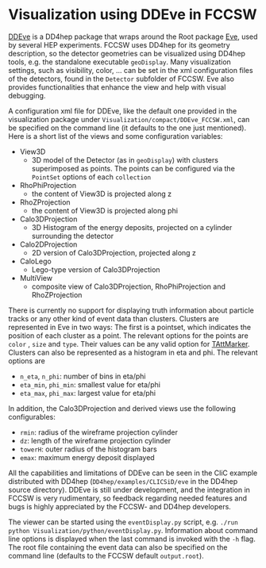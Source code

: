 

Visualization using DDEve in FCCSW
===================================


[DDEve][1] is a DD4hep package that wraps around the Root package [Eve][2], used by several HEP experiments.
FCCSW uses DD4hep for its geometry description, so the detector geometries can be visualized using DD4hep tools, e.g. the standalone executable `geoDisplay`.
Many visualization settings, such as visibility, color, ... can be set in the xml configuration files of the detectors, found in the `Detector` subfolder of FCCSW.
Eve also provides functionalities that enhance the view and help with visual debugging.

A configuration xml file for DDEve, like the default one provided in the visualization package under `Visualization/compact/DDEve_FCCSW.xml`, can be specified on the command line (it defaults to the one just mentioned).
Here is a short list of the views and some configuration variables:

* View3D
    - 3D model of the Detector (as in `geoDisplay`) with clusters superimposed as points. The points can be configured via the `PointSet` options of each `collection`    
* RhoPhiProjection
    * the content of View3D is projected along z
* RhoZProjection
    * the content of View3D is projected along phi
* Calo3DProjection
    * 3D Histogram of the energy deposits, projected on a cylinder surrounding the detector
* Calo2DProjection
    * 2D version of Calo3DProjection, projected along z
* CaloLego
    * Lego-type version of Calo3DProjection
* MultiView
    * composite view of Calo3DProjection, RhoPhiProjection and RhoZProjection


There is currently no support for displaying truth information about particle tracks or any other kind of event data than clusters.
Clusters are represented in Eve in two ways: The first is a pointset, which indicates the position of each cluster as a point.
The relevant options for the points are `color` , `size` and `type`. Their values can be any valid option for [TAttMarker](https://root.cern.ch/doc/master/classTAttMarker.html).
Clusters can also be represented as a histogram in eta and phi. The relevant options are
* `n_eta`, `n_phi`: number of bins in eta/phi
* `eta_min`, `phi_min`: smallest value for eta/phi
* `eta_max`, `phi_max`: largest value for eta/phi

In addition, the Calo3DProjection and derived views use the following configurables:
* `rmin`: radius of the wireframe projection cylinder
* `dz`: length of the wireframe projection cylinder
* `towerH`: outer radius of the histogram bars
* `emax`: maximum energy deposit displayed


All the capabilities and limitations of DDEve can be seen in the CliC example distributed with DD4hep (`DD4hep/examples/CLICSiD/eve` in the DD4hep source directory). 
DDEve is still under development, and the integration in FCCSW is very rudimentary, so feedback regarding needed features and bugs is highly appreciated by the FCCSW- and DD4hep developers.

The viewer can be started using the `eventDisplay.py` script, e.g. `./run python Visualization/python/eventDisplay.py`.
Information about command line options is displayed  when the last command is invoked with the `-h` flag.
The root file containing the event data can also be specified on the command line (defaults to the FCCSW default `output.root`).






[1]: http://frankm.web.cern.ch/frankm/DD4hep/DDEveManual.pdf
[2]: https://root.cern.ch/eve
